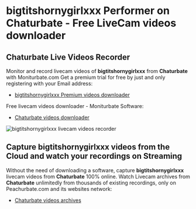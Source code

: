 # bigtitshornygirlxxx Performer on Chaturbate - Free LiveCam videos downloader

## Chaturbate Live Videos Recorder

Monitor and record livecam videos of **bigtitshornygirlxxx** from **Chaturbate** with Moniturbate.com
Get a premium trial for free by just and only registering with your Email address:
* [bigtitshornygirlxxx Premium videos downloader](https://moniturbate.com/request-demo-licence-key.html)

Free livecam videos downloader - Moniturbate Software:
* [Chaturbate videos downloader](https://moniturbate.com/moniturbate-download-software.html)

![bigtitshornygirlxxx livecam videos recorder](https://peachurnet.com/templates/moniturbate-software.png)


## Capture bigtitshornygirlxxx videos from the Cloud and watch your recordings on Streaming

Without the need of downloading a software, capture **bigtitshornygirlxxx** livecam videos from **Chaturbate** 100% online.
Watch Livecam archives from **Chaturbate** unlimitedly from thousands of existing recordings, only on Peachurbate.com and its websites network:
* [Chaturbate videos archives](https://peachurnet.com/)